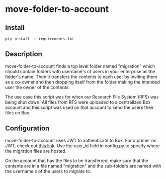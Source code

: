 # move-folder-to-account

## Install
```
pip install -r requirements.txt
```

## Description
move-folder-to-account finds a top level folder named "migration" which should contain folders with username's of users in your enterprise as the folder's name. Then it transfers the contents to each user by inviting them as a co-owner and then dropping itself from the folder making the intended user the owner of the contents.

The use case this script was for when our Research File System (RFS) was being shut down. All files from RFS were uploaded to a centralized Box account and this script was used on that account to send the users their files on Box.
## Configuration
move-folder-to-account uses JWT to authenticate to Box. For a primer on JWT, check out <a href="https://github.com/box-community/jwt-app-primer">this link</a>. Use the user_id field in config.py to specify where the migration files are hosted.

On the account that has the files to be transferred, make sure that the contents are in a file named "migration" and the sub-folders are named with the username's of the users to migrate to.
